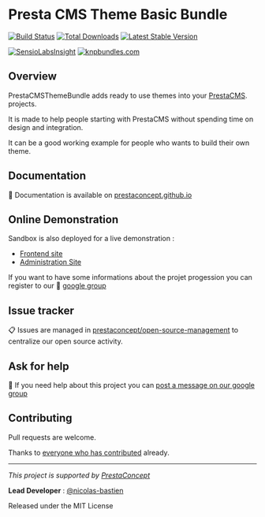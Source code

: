 Presta CMS Theme Basic Bundle
=============================

[![Build Status](https://secure.travis-ci.org/prestaconcept/PrestaCMSThemeBasicBundle.png)](http://travis-ci.org/prestaconcept/PrestaCMSThemeBasicBundle)
[![Total Downloads](https://poser.pugx.org/presta/cms-theme-basic-bundle/downloads.png)](https://packagist.org/packages/presta/cms-theme-basic-bundle)
[![Latest Stable Version](https://poser.pugx.org/presta/cms-theme-basic-bundle/v/stable.png)](https://packagist.org/packages/presta/cms-theme-basic-bundle)

[![SensioLabsInsight](https://insight.sensiolabs.com/projects/56721a5e-dca2-431f-bd1a-df53eca583d6/big.png)](https://insight.sensiolabs.com/projects/56721a5e-dca2-431f-bd1a-df53eca583d6)
[![knpbundles.com](http://knpbundles.com/prestaconcept/PrestaCMSThemeBasicBundle/badge)](http://knpbundles.com/prestaconcept/PrestaCMSThemeBasicBundle)

## Overview ##

PrestaCMSThemeBundle adds ready to use themes into your [PrestaCMS][1]. projects.

It is made to help people starting with PrestaCMS without spending time on design and integration.

It can be a good working example for people who wants to build their own theme.

## Documentation ##

:book: Documentation is available on [prestaconcept.github.io][4]

## Online Demonstration ##

Sandbox is also deployed for a live demonstration :

-   [Frontend site][5]
-   [Administration Site][6]


If you want to have some informations about the projet progession you can register to our :speech_balloon: [google group][3]

## Issue tracker ##

:clipboard: Issues are managed in [prestaconcept/open-source-management](https://github.com/prestaconcept/open-source-management) to centralize our open source activity.

## Ask for help ##

:speech_balloon: If you need help about this project you can [post a message on our google group][3]

## Contributing

Pull requests are welcome.


Thanks to
[everyone who has contributed](https://github.com/prestaconcept/PrestaCMSThemeBasicBundle/graphs/contributors) already.

---

*This project is supported by [PrestaConcept](http://www.prestaconcept.net)*

**Lead Developer** : [@nicolas-bastien](https://github.com/nicolas-bastien)

Released under the MIT License

[1]: https://github.com/prestaconcept/PrestaCMSCoreBundle
[3]: https://groups.google.com/forum/?hl=fr&fromgroups#!forum/prestacms-devs
[4]: http://prestaconcept.github.io/presta-cms-theme/
[5]: http://sandbox.prestacms.com/
[6]: http://sandbox.prestacms.com/admin
